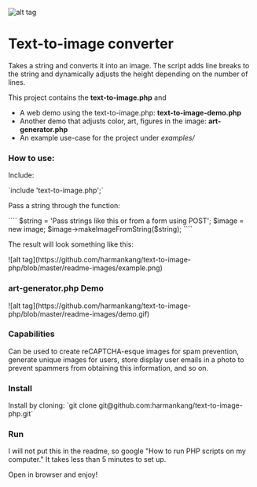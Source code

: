 

![alt tag](https://github.com/harmankang/text-to-image-php/blob/master/readme-images/new-demo-line-breaker.gif)



<h1>Text-to-image converter</h1>
<p>Takes a string and converts it into an image. The script adds line breaks to the string and dynamically adjusts the height depending on the number of lines.</p>
<p>This project contains the <strong>text-to-image.php</strong> and</p>
<ul>
<li>A web demo using the text-to-image.php: <strong>text-to-image-demo.php</strong></li>
<li>Another demo that adjusts color, art, figures in the image: <strong>art-generator.php</strong></li>
<li>An example use-case for the project under <em>examples/</em></li>
</ul>

<h3>How to use:</h3>
<p>Include: </p>
`include 'text-to-image.php';`
<p>Pass a string through the function:</p>
  ````
  $string = 'Pass strings like this or from a form using POST';
  $image = new image;
  $image->makeImageFromString($string);
  ````
 <p>The result will look something like this:</p>
![alt tag](https://github.com/harmankang/text-to-image-php/blob/master/readme-images/example.png)

<br>

<h3>art-generator.php Demo</h3>
![alt tag](https://github.com/harmankang/text-to-image-php/blob/master/readme-images/demo.gif)

<h3>Capabilities</h3>
<p>Can be used to create reCAPTCHA-esque images for spam prevention, generate unique images for users, store display user emails in a photo to prevent spammers from obtaining this information, and so on.</p>

<h3>Install</h3>
Install by cloning: `git clone git@github.com:harmankang/text-to-image-php.git`
<br>
<h3>Run</h3>
<p>I will not put this in the readme, so google "How to run PHP scripts on my computer." It takes less than 5 minutes to set up.</p>
<p>Open in browser and enjoy!</p>







